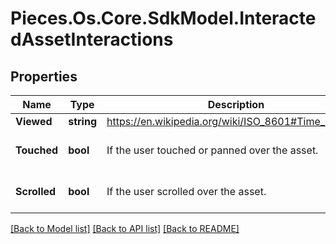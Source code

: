 # Pieces.Os.Core.SdkModel.InteractedAssetInteractions

## Properties

Name | Type | Description | Notes
------------ | ------------- | ------------- | -------------
**Viewed** | **string** | https://en.wikipedia.org/wiki/ISO_8601#Time_intervals | 
**Touched** | **bool** | If the user touched or panned over the asset. | [optional] [default to false]
**Scrolled** | **bool** | If the user scrolled over the asset. | [optional] [default to false]

[[Back to Model list]](../README.md#documentation-for-models) [[Back to API list]](../README.md#documentation-for-api-endpoints) [[Back to README]](../README.md)

